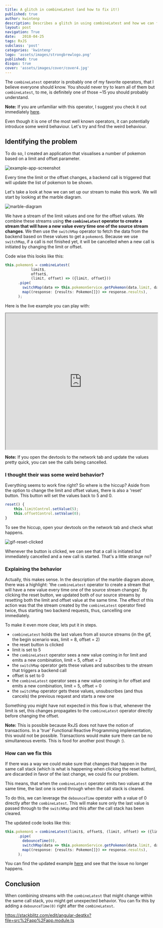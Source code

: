 ```yaml
---
title: A glitch in combineLatest (and how to fix it!)
published: true
author: kwintenp
description: Describes a glitch in using combineLatest and how we can fix this glitch
layout: post
navigation: True
date:   2018-04-25
tags: RxJS
subclass: 'post'
categories: 'kwintenp'
logo: 'assets/images/strongbrewlogo.png'
published: true
disqus: true
cover: 'assets/images/cover/cover4.jpg'
---
```


The `combineLatest` operator is probably one of my favorite operators, that I believe everyone should know. You should never try to learn all of them but `combineLatest`, to me, is definitely one of those ~15 you should probably understand.

**Note:** If you are unfamiliar with this operator, I suggest you check it out immediately <a href="http://reactivex.io/rxjs/class/es6/Observable.js~Observable.html#static-method-combineLatest" target="_blank">here</a>.

Even though it is one of the most well known operators, it can potentially introduce some weird behaviour. Let's try and find the weird behaviour.

## Identifying the problem

To do so, I created an application that visualises a number of pokemon based on a limit and offset parameter.

![example-app-screenshot](https://www.dropbox.com/s/u1autxtkhlp3nfk/Screenshot%202018-06-09%2013.44.16.png?raw=1)

Every time the limit or the offset changes, a backend call is triggered that will update the list of pokemon to be shown.

Let's take a look at how we can set up our stream to make this work. We will start by looking at the marble diagram.

![marble-diagram](https://vectr.com/tmp/f1jfpxhCHV/b8pN04Jr9.svg?width=1000&height=461.54&select=b8pN04Jr9page0)

We have a stream of the limit values and one for the offset values. We combine these streams using **the `combineLatest` operator to create a stream that will have a new value every time one of the source stream changes**. We then use the `switchMap` operator to fetch the data from the backend based on these values to get a `pokemon$`. Because we use `switchMap`, if a call is not finished yet, it will be cancelled when a new call is initiated by changing the limit or offset.

Code wise this looks like this:

```typescript
this.pokemon$ = combineLatest(
			limit$, 
			offset$, 
			(limit, offset) => ({limit, offset}))
      .pipe(
        switchMap(data => this.pokemonService.getPokemon(data.limit, data.offset)),
        map((response: {results: Pokemon[]}) => response.results),
      );
```

Here is the live example you can play with:

<iframe style="width: 100%; height: 450px" src="https://stackblitz.com/edit/angular-deqtkx?embed=1&file=src/app/app.component.ts"></iframe>

**Note:** If you open the devtools to the network tab and update the values pretty quick, you can see the calls being cancelled.

### I thought their was some weird behavior?

Everything seems to work fine right? So where is the hiccup?
Aside from the option to change the limit and offset values, there is also a 'reset' button. This button will set the values back to 5 and 0. 

```typescript
reset() {
    this.limitControl.setValue(5);
    this.offsetControl.setValue(0);
}
```

To see the hiccup, open your devtools on the network tab and check what happens.

![gif-reset-clicked](https://www.dropbox.com/s/uzl8lprokyw99ew/reset-button-clicked.gif?raw=1)

Whenever the button is clicked, we can see that a call is initiated but immediately cancelled and a new call is started. That's a little strange no? 

### Explaining the behavior

Actually, this makes sense. In the description of the marble diagram above, there was a highlight: 'the `combineLatest` operator to create a stream that will have a new value every time one of the source stream changes'. By clicking the reset button, we updated both of our source streams by resetting both the limit and offset value at the same time. The effect of this action was that the stream created by the `combineLatest` operator fired twice, thus starting two backend requests, thus, cancelling one immediately. 

To make it even more clear, lets put it in steps.

- `combineLatest` holds the last values from all source streams (in the gif, the begin scenario was, limit = 8, offset = 2)
- the reset button is clicked
- limit is set to 5
- the `combineLatest` operator sees a new value coming in for limit and emits a new combination, limit = 5, offset = 2
- the `switchMap` operator gets these values and subscribes to the stream that triggers a backend call
- offset is set to 0
- the `combineLatest` operator sees a new value coming in for offset and emits a new combination, limit = 5, offset = 0
- the `switchMap` operator gets these values, unsubscribes (and thus cancels) the previous request and starts a new one

Something you might have not expected in this flow is that, whenever the limit is set, this changes propagates to the `combineLatest` operator directly before changing the offset. 

**Note:** This is possible because RxJS does not have the notion of transactions. In a 'true' Functional Reactive Programming implementation, this would not be possible. Transactions would make sure there can be no simultaneous events. This is food for another post though :).

### How can we fix this

If there was a way we could make sure that changes that happen in the same call stack (which is what is happening when clicking the reset button), are discarded in favor of the last change, we could fix our problem.

This means, that when the `combineLatest` operator emits two values at the same time, the last one is send through when the call stack is cleared.

To do this, we can leverage the `debounceTime` operator with a value of 0 directly after the `combineLatest`. This will make sure only the last value is passed through to the `switchMap` and this after the call stack has been cleared.

The updated code looks like this:

```typescript
this.pokemon$ = combineLatest(limit$, offset$, (limit, offset) => ({limit, offset}))
      .pipe(
        debounceTime(0),
        switchMap(data => this.pokemonService.getPokemon(data.limit, data.offset)),
        map((response: {results: Pokemon[]}) => response.results),
      );
``` 

You can find the updated example <a href="https://stackblitz.com/edit/angular-gnlpt6" target="_blank">here</a> and see that the issue no longer happens.

## Conclusion

When combining streams with the `combineLatest` that might change within the same call stack, you might get unexpected behavior. You can fix this by adding a `debounceTime(0)` right after the `combineLatest`.


https://stackblitz.com/edit/angular-deqtkx?file=src%2Fapp%2Fapp.module.ts